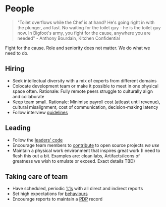 # People

> "Toilet overflows while the Chef is at hand? He's going right in with the plunger, and fast. No waiting for the toilet guy - he is the toilet guy now. In Bigfoot's army, you fight for the cause, anywhere you are needed" - Anthony Bourdain, Kitchen Confidential

Fight for the cause. Role and seniority does not matter. We do what we need to do.

## Hiring

- Seek intellectual diversity with a mix of experts from different domains
- Colocate development team or make it possible to meet in one physical space often. Rationale: Fully remote peers struggle to culturally align and collaborate
- Keep team small. Rationale: Minimise payroll cost (atleast until revenue), cultural misalignment, cost of communication, decision-making latency
- Follow interview [guidelines](interview.md)

## Leading

- Follow the [leaders' code](leaders_code.md)
- Encourage team members to [contribute](oss_contrib.md) to open source projects _we use_
- Maintain a physical work environment that inspires great work (I need to flesh this out a bit. Examples are: clean labs, Artifacts/icons of greatness we wish to emulate or exceed. Exact details TBD)

## Taking care of team

- Have scheduled, periodic [1:1s](one-to-ones.md) with all direct and indirect reports
- Set high expectations for [behaviours](behaviours.md)
- Encourage reports to maintain a [PDP](pdp.md) record
